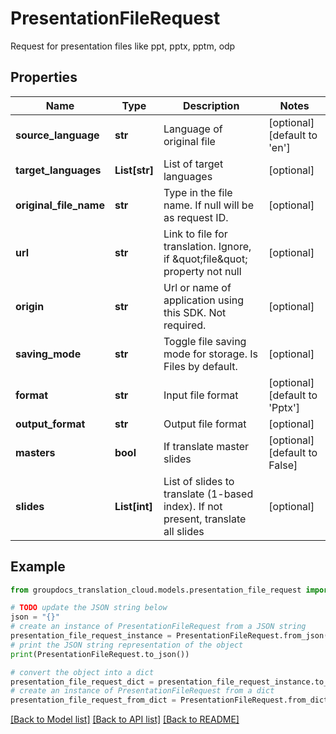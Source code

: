 # PresentationFileRequest

Request for presentation files like ppt, pptx, pptm, odp

## Properties

Name | Type | Description | Notes
------------ | ------------- | ------------- | -------------
**source_language** | **str** | Language of original file | [optional] [default to 'en']
**target_languages** | **List[str]** | List of target languages | [optional] 
**original_file_name** | **str** | Type in the file name. If null will be as request ID. | [optional] 
**url** | **str** | Link to file for translation. Ignore, if \&quot;file\&quot; property not null | [optional] 
**origin** | **str** | Url or name of application using this SDK. Not required. | [optional] 
**saving_mode** | **str** | Toggle file saving mode for storage.  Is Files by default. | [optional] 
**format** | **str** | Input file format | [optional] [default to 'Pptx']
**output_format** | **str** | Output file format | [optional] 
**masters** | **bool** | If translate master slides | [optional] [default to False]
**slides** | **List[int]** | List of slides to translate (1-based index). If not present, translate all slides | [optional] 

## Example

```python
from groupdocs_translation_cloud.models.presentation_file_request import PresentationFileRequest

# TODO update the JSON string below
json = "{}"
# create an instance of PresentationFileRequest from a JSON string
presentation_file_request_instance = PresentationFileRequest.from_json(json)
# print the JSON string representation of the object
print(PresentationFileRequest.to_json())

# convert the object into a dict
presentation_file_request_dict = presentation_file_request_instance.to_dict()
# create an instance of PresentationFileRequest from a dict
presentation_file_request_from_dict = PresentationFileRequest.from_dict(presentation_file_request_dict)
```
[[Back to Model list]](../README.md#documentation-for-models) [[Back to API list]](../README.md#documentation-for-api-endpoints) [[Back to README]](../README.md)


